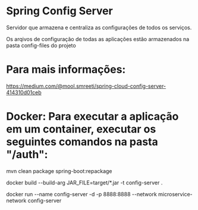 # Spring Config Server

Servidor que armazena e centraliza as configurações de todos os serviços.

Os arqivos de configuração de todas as aplicações estão armazenados na pasta config-files do projeto

# Para mais informações:

https://medium.com/@mool.smreeti/spring-cloud-config-server-414310d01ceb

# Docker: Para executar a aplicação em um container, executar os seguintes comandos na pasta "/auth":

mvn clean package spring-boot:repackage

docker build --build-arg JAR_FILE=target/*.jar -t config-server .

docker run --name config-server -d -p 8888:8888 --network microservice-network config-server
